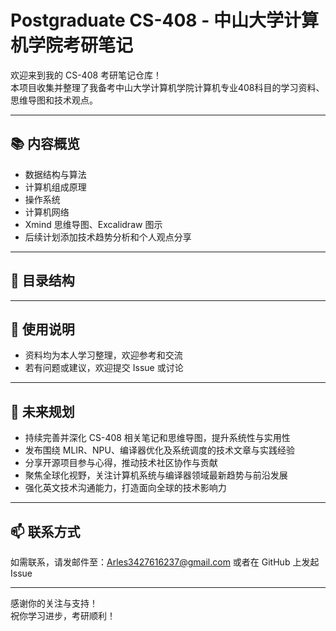 # Postgraduate CS-408 - 中山大学计算机学院考研笔记

欢迎来到我的 CS-408 考研笔记仓库！  
本项目收集并整理了我备考中山大学计算机学院计算机专业408科目的学习资料、思维导图和技术观点。

---

## 📚 内容概览

- 数据结构与算法  
- 计算机组成原理  
- 操作系统  
- 计算机网络  
- Xmind 思维导图、Excalidraw 图示  
- 后续计划添加技术趋势分析和个人观点分享

---

## 🚀 目录结构


---

## 📝 使用说明

- 资料均为本人学习整理，欢迎参考和交流  
- 若有问题或建议，欢迎提交 Issue 或讨论

---

## 🔮 未来规划

- 持续完善并深化 CS-408 相关笔记和思维导图，提升系统性与实用性  
- 发布围绕 MLIR、NPU、编译器优化及系统调度的技术文章与实践经验  
- 分享开源项目参与心得，推动技术社区协作与贡献
- 聚焦全球化视野，关注计算机系统与编译器领域最新趋势与前沿发展
- 强化英文技术沟通能力，打造面向全球的技术影响力


---

## 📫 联系方式

如需联系，请发邮件至：Arles3427616237@gmail.com
或者在 GitHub 上发起 Issue

---

感谢你的关注与支持！  
祝你学习进步，考研顺利！
